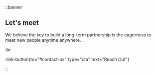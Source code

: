 ::banner

## Let's meet

We believe the key to build a long-term partnership is the eagerness to meet new
people anytime anywhere.

:br

:link-button{to="#contact-us" type="cta" text="Reach Out"}

::
